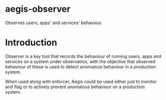 # aegis-observer
Observes users, apps' and services' behaviour.

# Introduction
Observer is a key tool that records the behaviour of running users, apps and services on a system under observation, with the objective that observed behaviour of these is used to detect anomalous behaviour in a production system.

When used along with enforcer, Aegis could be used either just to monitor and flag or to actively prevent anomalous behaviour on a production system.

